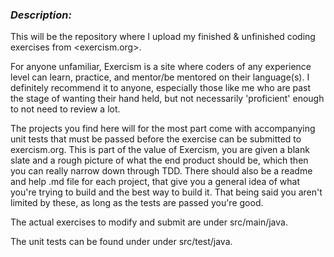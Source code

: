 ### ***Description:***

This will be the repository where I upload my finished & unfinished coding exercises from <exercism.org>.

For anyone unfamiliar, Exercism is a site where coders of any experience level can learn, practice, and mentor/be mentored on their language(s). I definitely recommend it to anyone, especially those like me who are past the stage of wanting their hand held, but not necessarily 'proficient' enough to not need to review a lot.

The projects you find here will for the most part come with accompanying unit tests that must be passed before the exercise can be submitted to exercism.org. This is part of the value of Exercism, you are given a blank slate and a rough picture of what the end product should be, which then you can really narrow down through TDD. There should also be a readme and help .md file for each project, that give you a general idea of what you're trying to build and the best way to build it. That being said you aren't limited by these, as long as the tests are passed you're good. 

The actual exercises to modify and submit are under src/main/java.

The unit tests can be found under under src/test/java.
